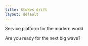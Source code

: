 ```yaml
---
title: Stokes drift
layout: default
---
```


Service platform for the modern world

Are you ready for the next big wave?
